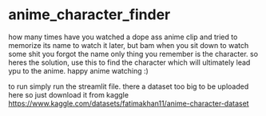 # anime_character_finder
how many times have you watched a dope ass anime clip and tried to memorize its name to watch it later, but bam when you sit down to watch some shit you forgot the name only thing you remember is the character. so heres the solution, use this to find the character which will ultimately lead ypu to the anime. happy anime watching :)

to run simply run the streamlit file. 
there a dataset too big to be uploaded here so just download it from kaggle  https://www.kaggle.com/datasets/fatimakhan11/anime-character-dataset
